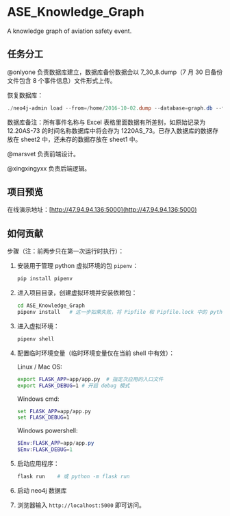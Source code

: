 # ASE_Knowledge_Graph

A knowledge graph of aviation safety event.

## 任务分工

@onlyone 负责数据库建立，数据库备份数据会以 7_30_8.dump（7 月 30 日备份文件包含 8 个事件信息）文件形式上传。

恢复数据库：

```powershell
./neo4j-admin load --from=/home/2016-10-02.dump --database=graph.db --force
```

数据库备注：所有事件名称与 Excel 表格里面数据有所差别，如原始记录为 12.20AS-73 的时间名称数据库中将会存为 1220AS_73。已存入数据库的数据存放在 sheet2 中，还未存的数据存放在 sheet1 中。

@marsvet 负责前端设计。

@xingxingyxx 负责后端逻辑。

## 项目预览

在线演示地址：[http://47.94.94.136:5000](http://47.94.94.136:5000)

## 如何贡献

步骤（注：前两步只在第一次运行时执行）：

1. 安装用于管理 python 虚拟环境的包 `pipenv`：

   ```bash
   pip install pipenv
   ```

2. 进入项目目录，创建虚拟环境并安装依赖包：

   ```bash
   cd ASE_Knowledge_Graph
   pipenv install	# 这一步如果失败，将 Pipfile 和 Pipfile.lock 中的 python_version 改为你电脑里安装的 Python 版本即可
   ```

3. 进入虚拟环境：

   ```bash
   pipenv shell
   ```

4. 配置临时环境变量（临时环境变量仅在当前 shell 中有效）：

   Linux / Mac OS:

   ```bash
   export FLASK_APP=app/app.py  # 指定次应用的入口文件
   export FLASK_DEBUG=1	# 开启 debug 模式
   ```

   Windows cmd:

   ```cmd
   set FLASK_APP=app/app.py
   set FLASK_DEBUG=1
   ```

   Windows powershell:

   ```powershell
   $Env:FLASK_APP=app/app.py
   $Env:FLASK_DEBUG=1
   ```

5. 启动应用程序：

   ```bash
   flask run    # 或 python -m flask run
   ```

6. 启动 neo4j 数据库

7. 浏览器输入 `http://localhost:5000` 即可访问。
